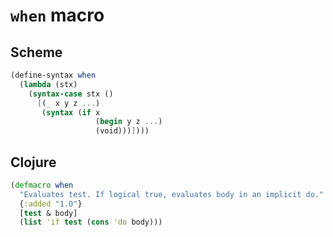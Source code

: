 # `when` macro

## Scheme

```scheme
(define-syntax when
  (lambda (stx)
    (syntax-case stx ()
      [(_ x y z ...)
       (syntax (if x
                   (begin y z ...)
                   (void)))])))
```

## Clojure

```clojure
(defmacro when
  "Evaluates test. If logical true, evaluates body in an implicit do."
  {:added "1.0"}
  [test & body]
  (list 'if test (cons 'do body)))
```
